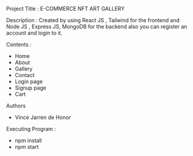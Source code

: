 Project Title : E-COMMERCE NFT ART GALLERY 

Description : Created by using React JS , Tailwind for the frontend and Node JS , Express JS, MongoDB for the backend also you can register an account and login to it.

Contents : 
- Home 
- About 
- Gallery 
- Contact
- Login page
- Signup page
- Cart 

Authors 
- Vince Jarren de Honor

Executing Program : 
- npm install
- npm start

